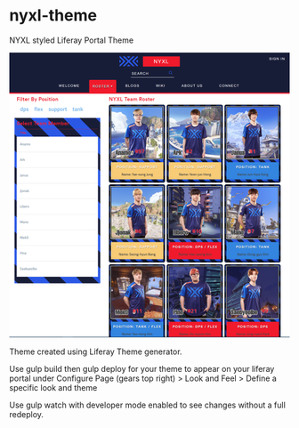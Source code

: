 # nyxl-theme
NYXL styled Liferay Portal Theme

![NYXL Screenshot](/nyxl-theme/src/images/screenshot.png)

Theme created using Liferay Theme generator.

Use gulp build then gulp deploy for your theme to appear on your liferay portal under Configure Page (gears top right) > Look and Feel > Define a specific look and theme 

Use gulp watch with developer mode enabled to see changes without a full redeploy.
